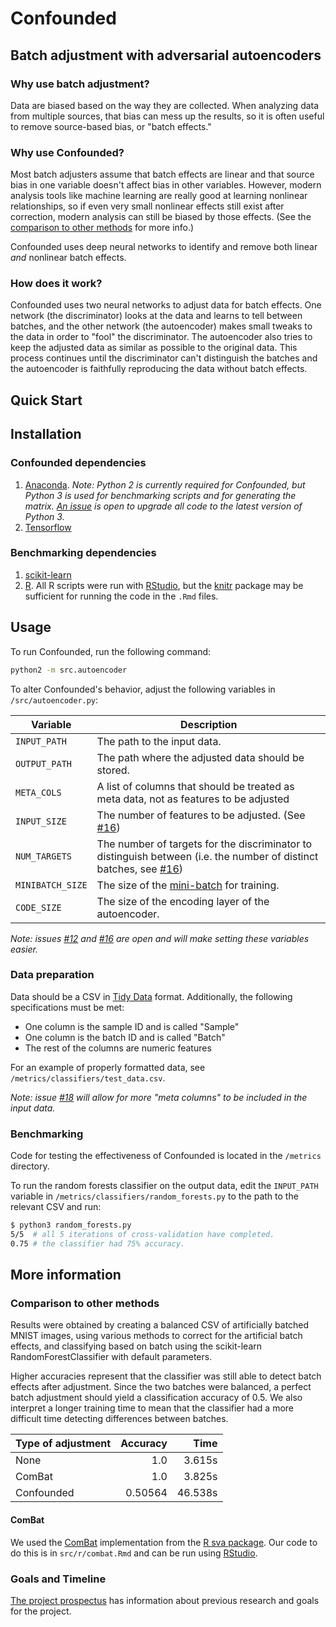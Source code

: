 # Confounded

## Batch adjustment with adversarial autoencoders

### Why use batch adjustment?

Data are biased based on the way they are collected.
When analyzing data from multiple sources, that bias can mess up the results, so it is often useful to remove source-based bias, or "batch effects."

### Why use Confounded?

Most batch adjusters assume that batch effects are linear and that source bias in one variable doesn't affect bias in other variables.
However, modern analysis tools like machine learning are really good at learning nonlinear relationships, so if even very small nonlinear effects still exist after correction, modern analysis can still be biased by those effects.
(See the [comparison to other methods](comparison-to-other-methods) for more info.)

Confounded uses deep neural networks to identify and remove both linear *and* nonlinear batch effects.

### How does it work?

Confounded uses two neural networks to adjust data for batch effects.
One network (the discriminator) looks at the data and learns to tell between batches, and the other network (the autoencoder) makes small tweaks to the data in order to "fool" the discriminator.
The autoencoder also tries to keep the adjusted data as similar as possible to the original data.
This process continues until the discriminator can't distinguish the batches and the autoencoder is faithfully reproducing the data without batch effects.

## Quick Start

## Installation

### Confounded dependencies

1. [Anaconda](https://conda.io/docs/user-guide/install/index.html). *Note: Python 2 is currently required for Confounded, but Python 3 is used for benchmarking scripts and for generating the matrix. [An issue](https://github.com/jdayton3/Confounded/issues/1) is open to upgrade all code to the latest version of Python 3.*
2. [Tensorflow](https://www.tensorflow.org/install/)

### Benchmarking dependencies

1. [scikit-learn](http://scikit-learn.org/stable/install.html)
2. [R](https://www.r-project.org). All R scripts were run with [RStudio](https://www.rstudio.com/products/rstudio/download/), but the [knitr](https://cran.r-project.org/web/packages/knitr/index.html) package may be sufficient for running the code in the `.Rmd` files.

## Usage

To run Confounded, run the following command:

```bash
python2 -m src.autoencoder
```

To alter Confounded's behavior, adjust the following variables in `/src/autoencoder.py`:

| Variable         | Description                                                                                                                                                              |
|------------------|--------------------------------------------------------------------------------------------------------------------------------------------------------------------------|
| `INPUT_PATH`     | The path to the input data.                                                                                                                                              |
| `OUTPUT_PATH`    | The path where the adjusted data should be stored.                                                                                                                       |
| `META_COLS`      | A list of columns that should be treated as meta  data, not as features to be adjusted                                                                                   |
| `INPUT_SIZE`     | The number of features to be adjusted. (See  [#16](https://github.com/jdayton3/Confounded/issues/16))                                                                    |
| `NUM_TARGETS`    | The number of targets for the discriminator to  distinguish between (i.e. the number of distinct  batches, see  [#16](https://github.com/jdayton3/Confounded/issues/16)) |
| `MINIBATCH_SIZE` | The size of the  [mini-batch](https://datascience.stackexchange.com/q/16807)  for training.                                                                              |
| `CODE_SIZE`      | The size of the encoding layer of the autoencoder.                                                                                                                       |

*Note: issues [#12](https://github.com/jdayton3/Confounded/issues/12) and [#16](https://github.com/jdayton3/Confounded/issues/16) are open and will make setting these variables easier.*

### Data preparation

Data should be a CSV in [Tidy Data](http://vita.had.co.nz/papers/tidy-data.html) format.
Additionally, the following specifications must be met:

- One column is the sample ID and is called "Sample"
- One column is the batch ID and is called "Batch"
- The rest of the columns are numeric features

For an example of properly formatted data, see `/metrics/classifiers/test_data.csv`.

*Note: issue [#18](https://github.com/jdayton3/Confounded/issues/18) will allow for more "meta columns" to be included in the input data.*

### Benchmarking

Code for testing the effectiveness of Confounded is located in the `/metrics` directory.

To run the random forests classifier on the output data, edit the `INPUT_PATH` variable in `/metrics/classifiers/random_forests.py` to the path to the relevant CSV and run:

```bash
$ python3 random_forests.py
5/5  # all 5 iterations of cross-validation have completed.
0.75 # the classifier had 75% accuracy.
```

## More information

### Comparison to other methods

Results were obtained by creating a balanced CSV of artificially batched MNIST images, using various methods to correct for the artificial batch effects, and classifying based on batch using the scikit-learn RandomForestClassifier with default parameters.

Higher accuracies represent that the classifier was still able to detect batch effects after adjustment.
Since the two batches were balanced, a perfect batch adjustment should yield a classification accuracy of 0.5.
We also interpret a longer training time to mean that the classifier had a more difficult time detecting differences between batches.

| Type of adjustment | Accuracy |   Time  |
|:-------------------|---------:|--------:|
| None               |      1.0 |  3.615s |
| ComBat             |      1.0 |  3.825s |
| Confounded         |  0.50564 | 46.538s |

#### ComBat

We used the [ComBat](https://doi.org/10.1093/biostatistics/kxj037) implementation from the [R sva package](https://www.bioconductor.org/packages/release/bioc/html/sva.html).
Our code to do this is in `src/r/combat.Rmd` and can be run using [RStudio](https://www.rstudio.com/).

### Goals and Timeline

[The project prospectus](Prospectus.pdf) has information about previous research and goals for the project.
